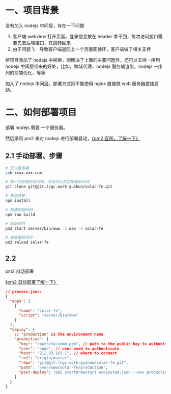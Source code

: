 # 一、项目背景

没有加入 nodejs 中间层，存在一下问题

1.  客户端 webview 打开页面，登录信息放在 header 拿不到，每次访问接口需要先去后端接口，在跳转回来
2.  由于问题 1， 导致客户端返回上一个页面死循环，客户端做了相关支持

给项目添加了 nodejs 中间层，则解决了上面的主要问题外，还可以支持一序列 nodejs 中间层带来的好处，比如，跨域代理，nodejs 服务端渲染，nodejs 一序列的前端优化，等等

加入了 nodejs 中间层，部署方式则不能使用 nginx 直接做 web 服务器直接启动。

# 二、如何部署项目

部署 nodejs 需要 一个服务器。

然后采用 pm2 来对 nodejs 进行部署启动，[《pm2 官网，了解一下》](http://pm2.keymetrics.io/)

## 2.1 手动部署、步骤

```bash
# 进入服务器
ssh xxxx.xxx.com

# 第一次拉取所有代码，后续可以只拉取最新代码
git clone git@git.lcgc.work:guihua/solar-fe.git

# 安装依赖
npm install

# 构建前端代码
npm run build

# 启动项目
pm2 start server/bin/www -i max -n solar-fe

# 或者重启项目
pm2 reload solar-fe
```

## 2.2

pm2 自动部署

[《pm2 自动部署了解一下》](http://pm2.keymetrics.io/docs/usage/deployment/)

```json
// process.json:
{
  "apps": [
    {
      "name": "solar-fe",
      "script": "server/bin/www"
    }
  ],
  "deploy": {
    // "production" is the environment name
    "production": {
      "key": "/path/to/some.pem", // path to the public key to authenticate
      "user": "node", // user used to authenticate
      "host": "212.83.163.1", // where to connect
      "ref": "origin/master",
      "repo": "git@git.lcgc.work:guihua/solar-fe.git",
      "path": "/var/www/solar-fe/production",
      "post-deploy": "pm2 startOrRestart ecosystem.json --env production"
    }
  }
}
```
